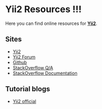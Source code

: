 Yii2 Resources !!!
===================

Here you can find online resources  for **[Yii2](http://www.yiiframework.com/)**.

Sites
-----------------

 - [Yii2](http://www.yiiframework.com/)
 - [Yii2 Forum](http://www.yiiframework.com/forum/)
 - [Github](https://www.google.co.in/url?sa=t&rct=j&q=&esrc=s&source=web&cd=5&cad=rja&uact=8&ved=0ahUKEwiMm9aH97rTAhUDR48KHem8CBkQFghFMAQ&url=https://github.com/yiisoft/yii2&usg=AFQjCNHGVSM_0J87oZUV1HC9vvCLNFUB4w)
 - [StackOverflow Q/A](http://stackoverflow.com/questions/tagged/yii2)
 - [StackOverflow Documentation](http://stackoverflow.com/documentation/yii2)


Tutorial blogs
-------------------

 - [Yii2 official](http://www.yiiframework.com/doc-2.0/guide-index.html)
 